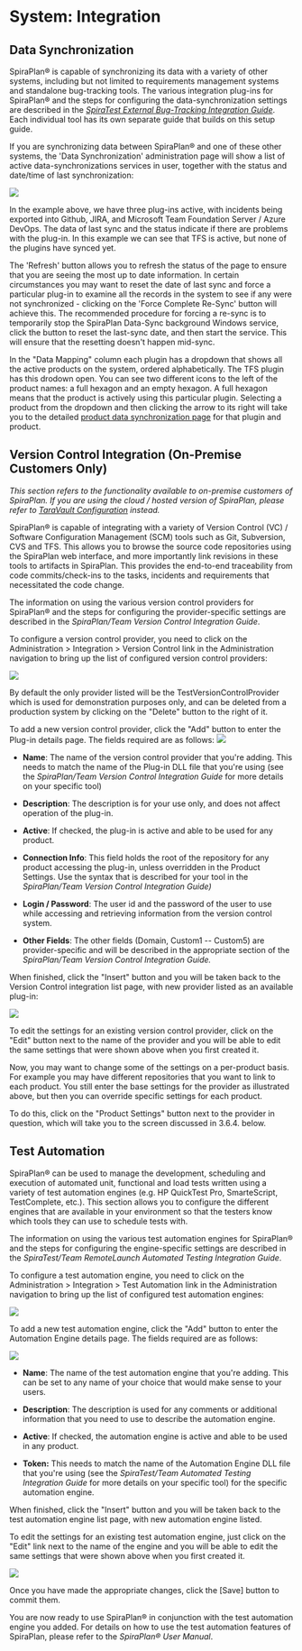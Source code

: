 # System: Integration


## Data Synchronization

SpiraPlan® is capable of synchronizing its data with a variety of other systems, including but not limited to requirements management systems and standalone bug-tracking tools. The various integration plug-ins for SpiraPlan® and the steps for configuring the data-synchronization settings are described in the *[SpiraTest External Bug-Tracking Integration Guide](../External-Bug-Tracking-Integration/Setting-up-Data-Synchronization.md)*. Each individual tool has its own separate guide that builds on this setup guide.

If you are synchronizing data between SpiraPlan® and one of these other systems, the 'Data Synchronization' administration page will show a list of active data-synchronizations services in user, together with the status and date/time of last synchronization:

![](img/System_Integration_Data_Synchronization_List.png)

In the example above, we have three plug-ins active, with incidents being exported into Github, JIRA, and Microsoft Team Foundation Server / Azure DevOps. The data of last sync and the status indicate if there are problems with the plug-in. In this example we can see that TFS is active, but none of the plugins have synced yet.

The 'Refresh' button allows you to refresh the status of the page to ensure that you are seeing the most up to date information. In certain circumstances you may want to reset the date of last sync and force a particular plug-in to examine all the records in the system to see if any were not synchronized - clicking on the 'Force Complete Re-Sync'
button will achieve this. The recommended procedure for forcing a re-sync is to temporarily stop the SpiraPlan Data-Sync background Windows service, click the button to reset the last-sync date, and then start the service. This will ensure that the resetting doesn't happen mid-sync.

In the "Data Mapping" column each plugin has a dropdown that shows all the active products on the system, ordered alphabetically. The TFS plugin has this drodown open. You can see two different icons to the left of the product names: a full hexagon and an empty hexagon. A full hexagon means that the product is actively using this particular plugin. Selecting a product from the dropdown and then clicking the arrow to its right will take you to the detailed [product data synchronization page](Product-General-Settings.md#data-synchronization) for that plugin and product.


## Version Control Integration (On-Premise Customers Only)

*This section refers to the functionality available to on-premise customers of SpiraPlan. If you are using the cloud / hosted version of SpiraPlan, please refer to [TaraVault Configuration](../System/#taravault) instead.*

SpiraPlan® is capable of integrating with a variety of Version Control (VC) / Software Configuration Management (SCM) tools such as Git, Subversion, CVS and TFS. This allows you to browse the source code repositories using the SpiraPlan web interface, and more importantly link revisions in these tools to artifacts in SpiraPlan. This provides the end-to-end traceability from code commits/check-ins to the tasks, incidents and requirements that necessitated the code change.

The information on using the various version control providers for SpiraPlan® and the steps for configuring the provider-specific settings are described in the *SpiraPlan/Team Version Control Integration Guide*.

To configure a version control provider, you need to click on the Administration \> Integration \> Version Control link in the Administration navigation to bring up the list of configured version control providers:

![](img/System_Integration_76.png)

By default the only provider listed will be the TestVersionControlProvider which is used for demonstration purposes only, and can be deleted from a production system by clicking on the "Delete" button to the right of it.

To add a new version control provider, click the "Add" button to enter the Plug-in details page. The fields required are as follows:
![](img/System_Integration_77.png)

-   **Name**: The name of the version control provider that you're adding. This needs to match the name of the Plug-in DLL file that you're using (see the *SpiraPlan/Team Version Control Integration Guide* for more details on your specific tool)

-   **Description**: The description is for your use only, and does not affect operation of the plug-in.

-   **Active**: If checked, the plug-in is active and able to be used for any product.

-   **Connection Info**: This field holds the root of the repository for any product accessing the plug-in, unless overridden in the Product Settings. Use the syntax that is described for your tool in the
*SpiraPlan/Team Version Control Integration Guide)*

-   **Login / Password**: The user id and the password of the user to use while accessing and retrieving information from the version control system.

-   **Other Fields**: The other fields (Domain, Custom1 -- Custom5) are provider-specific and will be described in the appropriate section of the *SpiraPlan/Team Version Control Integration Guide.*

When finished, click the "Insert" button and you will be taken back to the Version Control integration list page, with new provider listed as an available plug-in:

![](img/System_Integration_78.png)

To edit the settings for an existing version control provider, click on the "Edit" button next to the name of the provider and you will be able to edit the same settings that were shown above when you first created it.

Now, you may want to change some of the settings on a per-product basis. For example you may have different repositories that you want to link to each product. You still enter the base settings for the provider as illustrated above, but then you can override specific settings for each product.

To do this, click on the "Product Settings" button next to the provider in question, which will take you to the screen discussed in 3.6.4. below.


## Test Automation

SpiraPlan® can be used to manage the development, scheduling and execution of automated unit, functional and load tests written using a variety of test automation engines (e.g. HP QuickTest Pro, SmarteScript, TestComplete, etc.). This section allows you to configure the different engines that are available in your environment so that the testers know which tools they can use to schedule tests with.

The information on using the various test automation engines for SpiraPlan® and the steps for configuring the engine-specific settings are described in the *SpiraTest/Team RemoteLaunch Automated Testing Integration Guide*.

To configure a test automation engine, you need to click on the Administration \> Integration \> Test Automation link in the Administration navigation to bring up the list of configured test automation engines:

![](img/System_Integration_79.png)

To add a new test automation engine, click the "Add" button to enter the Automation Engine details page. The fields required are as follows:

![](img/System_Integration_80.png)

-   **Name**: The name of the test automation engine that you're adding. This can be set to any name of your choice that would make sense to your users.

-   **Description**: The description is used for any comments or additional information that you need to use to describe the automation engine.

-   **Active**: If checked, the automation engine is active and able to be used in any product.

-   **Token:** This needs to match the name of the Automation Engine DLL file that you're using (see the *SpiraTest/Team Automated Testing Integration Guide* for more details on your specific tool) for the specific automation engine.

When finished, click the "Insert" button and you will be taken back to the test automation engine list page, with new automation engine listed.

To edit the settings for an existing test automation engine, just click on the "Edit" link next to the name of the engine and you will be able to edit the same settings that were shown above when you first created it.

![](img/System_Integration_81.png)

Once you have made the appropriate changes, click the \[Save\] button to commit them.

You are now ready to use SpiraPlan® in conjunction with the test automation engine you added. For details on how to use the test automation features of SpiraPlan, please refer to the *SpiraPlan® User Manual*.

